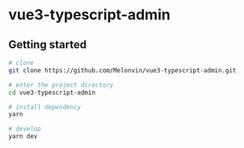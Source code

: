 # vue3-typescript-admin

## Getting started

```sh
# clone
git clone https://github.com/Melonvin/vue3-typescript-admin.git

# enter the project directory
cd vue3-typescript-admin

# install dependency
yarn

# develop
yarn dev
```
